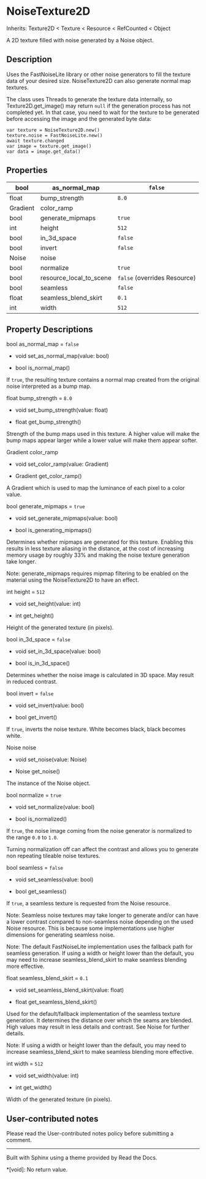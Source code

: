 # NoiseTexture2D

Inherits: Texture2D < Texture < Resource < RefCounted < Object

A 2D texture filled with noise generated by a Noise object.

## Description

Uses the FastNoiseLite library or other noise generators to fill the texture
data of your desired size. NoiseTexture2D can also generate normal map
textures.

The class uses Threads to generate the texture data internally, so
Texture2D.get_image() may return `null` if the generation process has not
completed yet. In that case, you need to wait for the texture to be generated
before accessing the image and the generated byte data:

    
    
    var texture = NoiseTexture2D.new()
    texture.noise = FastNoiseLite.new()
    await texture.changed
    var image = texture.get_image()
    var data = image.get_data()
    

## Properties

bool | as_normal_map | `false`  
---|---|---  
float | bump_strength | `8.0`  
Gradient | color_ramp  
bool | generate_mipmaps | `true`  
int | height | `512`  
bool | in_3d_space | `false`  
bool | invert | `false`  
Noise | noise  
bool | normalize | `true`  
bool | resource_local_to_scene | `false` (overrides Resource)  
bool | seamless | `false`  
float | seamless_blend_skirt | `0.1`  
int | width | `512`  
  
## Property Descriptions

bool as_normal_map = `false`

  * void set_as_normal_map(value: bool)

  * bool is_normal_map()

If `true`, the resulting texture contains a normal map created from the
original noise interpreted as a bump map.

float bump_strength = `8.0`

  * void set_bump_strength(value: float)

  * float get_bump_strength()

Strength of the bump maps used in this texture. A higher value will make the
bump maps appear larger while a lower value will make them appear softer.

Gradient color_ramp

  * void set_color_ramp(value: Gradient)

  * Gradient get_color_ramp()

A Gradient which is used to map the luminance of each pixel to a color value.

bool generate_mipmaps = `true`

  * void set_generate_mipmaps(value: bool)

  * bool is_generating_mipmaps()

Determines whether mipmaps are generated for this texture. Enabling this
results in less texture aliasing in the distance, at the cost of increasing
memory usage by roughly 33% and making the noise texture generation take
longer.

Note: generate_mipmaps requires mipmap filtering to be enabled on the material
using the NoiseTexture2D to have an effect.

int height = `512`

  * void set_height(value: int)

  * int get_height()

Height of the generated texture (in pixels).

bool in_3d_space = `false`

  * void set_in_3d_space(value: bool)

  * bool is_in_3d_space()

Determines whether the noise image is calculated in 3D space. May result in
reduced contrast.

bool invert = `false`

  * void set_invert(value: bool)

  * bool get_invert()

If `true`, inverts the noise texture. White becomes black, black becomes
white.

Noise noise

  * void set_noise(value: Noise)

  * Noise get_noise()

The instance of the Noise object.

bool normalize = `true`

  * void set_normalize(value: bool)

  * bool is_normalized()

If `true`, the noise image coming from the noise generator is normalized to
the range `0.0` to `1.0`.

Turning normalization off can affect the contrast and allows you to generate
non repeating tileable noise textures.

bool seamless = `false`

  * void set_seamless(value: bool)

  * bool get_seamless()

If `true`, a seamless texture is requested from the Noise resource.

Note: Seamless noise textures may take longer to generate and/or can have a
lower contrast compared to non-seamless noise depending on the used Noise
resource. This is because some implementations use higher dimensions for
generating seamless noise.

Note: The default FastNoiseLite implementation uses the fallback path for
seamless generation. If using a width or height lower than the default, you
may need to increase seamless_blend_skirt to make seamless blending more
effective.

float seamless_blend_skirt = `0.1`

  * void set_seamless_blend_skirt(value: float)

  * float get_seamless_blend_skirt()

Used for the default/fallback implementation of the seamless texture
generation. It determines the distance over which the seams are blended. High
values may result in less details and contrast. See Noise for further details.

Note: If using a width or height lower than the default, you may need to
increase seamless_blend_skirt to make seamless blending more effective.

int width = `512`

  * void set_width(value: int)

  * int get_width()

Width of the generated texture (in pixels).

## User-contributed notes

Please read the User-contributed notes policy before submitting a comment.

* * *

Built with Sphinx using a theme provided by Read the Docs.

  *[void]: No return value.

